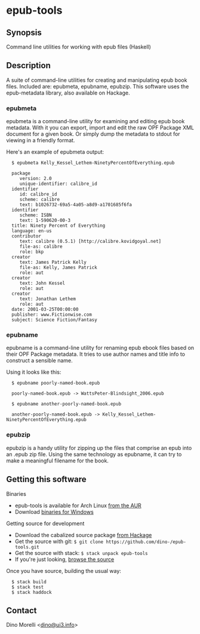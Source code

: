 # epub-tools


## Synopsis

Command line utilities for working with epub files (Haskell)


## Description

A suite of command-line utilities for creating and manipulating epub book files. Included are: epubmeta, epubname, epubzip. This software uses the epub-metadata library, also available on Hackage.

### epubmeta

epubmeta is a command-line utility for examining and editing epub book metadata. With it you can export, import and edit the raw OPF Package XML document for a given book. Or simply dump the metadata to stdout for viewing in a friendly format.

Here's an example of epubmeta output:

      $ epubmeta Kelly_Kessel_Lethem-NinetyPercentOfEverything.epub

      package
         version: 2.0
         unique-identifier: calibre_id
      identifier
         id: calibre_id
         scheme: calibre
         text: b1026732-69a5-4a05-a8d9-a1701685f6fa
      identifier
         scheme: ISBN
         text: 1-590620-00-3
      title: Ninety Percent of Everything
      language: en-us
      contributor
         text: calibre (0.5.1) [http://calibre.kovidgoyal.net]
         file-as: calibre
         role: bkp
      creator
         text: James Patrick Kelly
         file-as: Kelly, James Patrick
         role: aut
      creator
         text: John Kessel
         role: aut
      creator
         text: Jonathan Lethem
         role: aut
      date: 2001-03-25T00:00:00
      publisher: www.Fictionwise.com
      subject: Science Fiction/Fantasy

### epubname

epubname is a command-line utility for renaming epub ebook files based on their OPF Package metadata. It tries to use author names and title info to construct a sensible name.

Using it looks like this:

      $ epubname poorly-named-book.epub

      poorly-named-book.epub -> WattsPeter-Blindsight_2006.epub

      $ epubname another-poorly-named-book.epub

      another-poorly-named-book.epub -> Kelly_Kessel_Lethem-NinetyPercentOfEverything.epub

### epubzip

epubzip is a handy utility for zipping up the files that comprise an epub into an .epub zip file. Using the same technology as epubname, it can try to make a meaningful filename for the book.


## Getting this software

Binaries

- epub-tools is available for Arch Linux [from the AUR](http://aur.archlinux.org/packages/epub-tools/)
- Download [binaries for Windows](http://ui3.info/d/proj/epub-tools/epub-tools-2.10-win.zip)


Getting source for development

- Download the cabalized source package [from Hackage](http://hackage.haskell.org/package/epub-tools)
- Get the source with git: `$ git clone https://github.com/dino-/epub-tools.git`
- Get the source with stack: `$ stack unpack epub-tools`
- If you're just looking, [browse the source](https://github.com/dino-/epub-tools)


Once you have source, building the usual way:

      $ stack build
      $ stack test
      $ stack haddock


## Contact

Dino Morelli <[dino@ui3.info](mailto:dino@ui3.info)>
